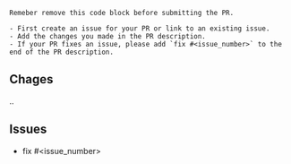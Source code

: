 ```
Remeber remove this code block before submitting the PR.

- First create an issue for your PR or link to an existing issue.
- Add the changes you made in the PR description.
- If your PR fixes an issue, please add `fix #<issue_number>` to the end of the PR description.

```

## Chages

..

## Issues

- fix #<issue_number>
